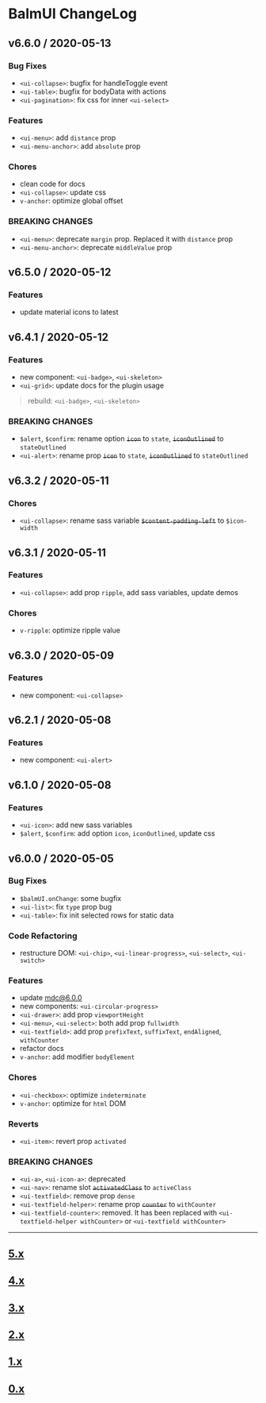 # BalmUI ChangeLog

## v6.6.0 / 2020-05-13

### Bug Fixes

- `<ui-collapse>`: bugfix for handleToggle event
- `<ui-table>`: bugfix for bodyData with actions
- `<ui-pagination>`: fix css for inner `<ui-select>`

### Features

- `<ui-menu>`: add `distance` prop
- `<ui-menu-anchor>`: add `absolute` prop

### Chores

- clean code for docs
- `<ui-collapse>`: update css
- `v-anchor`: optimize global offset

### BREAKING CHANGES

- `<ui-menu>`: deprecate `margin` prop. Replaced it with `distance` prop
- `<ui-menu-anchor>`: deprecate `middleValue` prop

## v6.5.0 / 2020-05-12

### Features

- update material icons to latest

## v6.4.1 / 2020-05-12

### Features

- new component: `<ui-badge>`, `<ui-skeleton>`
- `<ui-grid>`: update docs for the plugin usage

> rebuild: `<ui-badge>`, `<ui-skeleton>`

### BREAKING CHANGES

- `$alert`, `$confirm`: rename option <del>`icon`</del> to `state`, <del>`iconOutlined`</del> to `stateOutlined`
- `<ui-alert>`: rename prop <del>`icon`</del> to `state`, <del>`iconOutlined`</del> to `stateOutlined`

## v6.3.2 / 2020-05-11

### Chores

- `<ui-collapse>`: rename sass variable <del>`$content-padding-left`</del> to `$icon-width`

## v6.3.1 / 2020-05-11

### Features

- `<ui-collapse>`: add prop `ripple`, add sass variables, update demos

### Chores

- `v-ripple`: optimize ripple value

## v6.3.0 / 2020-05-09

### Features

- new component: `<ui-collapse>`

## v6.2.1 / 2020-05-08

### Features

- new component: `<ui-alert>`

## v6.1.0 / 2020-05-08

### Features

- `<ui-icon>`: add new sass variables
- `$alert`, `$confirm`: add option `icon`, `iconOutlined`, update css

## v6.0.0 / 2020-05-05

### Bug Fixes

- `$balmUI.onChange`: some bugfix
- `<ui-list>`: fix `type` prop bug
- `<ui-table>`: fix init selected rows for static data

### Code Refactoring

- restructure DOM: `<ui-chip>`, `<ui-linear-progress>`, `<ui-select>`, `<ui-switch>`

### Features

- update [mdc@6.0.0](https://github.com/material-components/material-components-web/blob/master/CHANGELOG.md#600-2020-04-22)
- new components: `<ui-circular-progress>`
- `<ui-drawer>`: add prop `viewportHeight`
- `<ui-menu>`, `<ui-select>`: both add prop `fullwidth`
- `<ui-textfield>`: add prop `prefixText`, `suffixText`, `endAligned`, `withCounter`
- refactor docs
- `v-anchor`: add modifier `bodyElement`

### Chores

- `<ui-checkbox>`: optimize `indeterminate`
- `v-anchor`: optimize for `html` DOM

### Reverts

- `<ui-item>`: revert prop `activated`

### BREAKING CHANGES

- `<ui-a>`, `<ui-icon-a>`: deprecated
- `<ui-nav>`: rename slot <del>`activatedClass`</del> to `activeClass`
- `<ui-textfield>`: remove prop `dense`
- `<ui-textfield-helper>`: rename prop <del>`counter`</del> to `withCounter`
- `<ui-textfield-counter>`: removed. It has been replaced with `<ui-textfield-helper withCounter>` or `<ui-textfield withCounter>`

---

## [5.x](https://github.com/balmjs/balm-ui/blob/5.x/CHANGELOG.md)

## [4.x](https://github.com/balmjs/balm-ui/blob/4.x/CHANGELOG.md)

## [3.x](https://github.com/balmjs/balm-ui/blob/3.x/CHANGELOG.md)

## [2.x](https://github.com/balmjs/balm-ui/blob/2.x/CHANGELOG.md)

## [1.x](https://github.com/balmjs/balm-ui/blob/1.x/CHANGELOG.md)

## [0.x](https://github.com/balmjs/balm-ui/blob/0.14.x/CHANGELOG.md)
